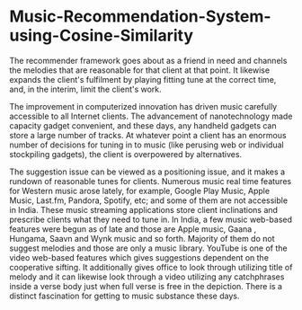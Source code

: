# Music-Recommendation-System-using-Cosine-Similarity
The recommender framework goes about as a friend in need and channels the melodies that are  reasonable for that client at that point. It likewise expands the client's fulfilment by playing fitting tune  at the correct time, and, in the interim, limit the client's work.

The improvement in computerized innovation has driven music carefully accessible to all Internet clients. The advancement of nanotechnology made capacity gadget convenient, and these days, any handheld gadgets can store a large number of tracks. At whatever point a client has an enormous number of decisions for tuning in to music (like perusing web or individual stockpiling gadgets), the client is overpowered by alternatives.

The suggestion issue can be viewed as a positioning issue, and it makes a rundown of reasonable tunes for clients. Numerous music real time features for Western music arose lately, for example, Google Play Music, Apple Music, Last.fm, Pandora, Spotify, etc; and some of them are not accessible in India. These music streaming applications store client inclinations and prescribe clients what they need to tune in. In India, a few music web-based features were begun as of late and those are Apple music, Gaana , Hungama, Saavn and Wynk music and so forth. Majority of them do not suggest melodies and those are only a music library. YouTube is one of the video web-based features which gives suggestions dependent on the cooperative sifting. It additionally gives office to look through utilizing title of melody and it can likewise look through a video utilizing any catchphrases inside a verse body just when full verse is free in the depiction. There is a distinct fascination for getting to music substance these days.


